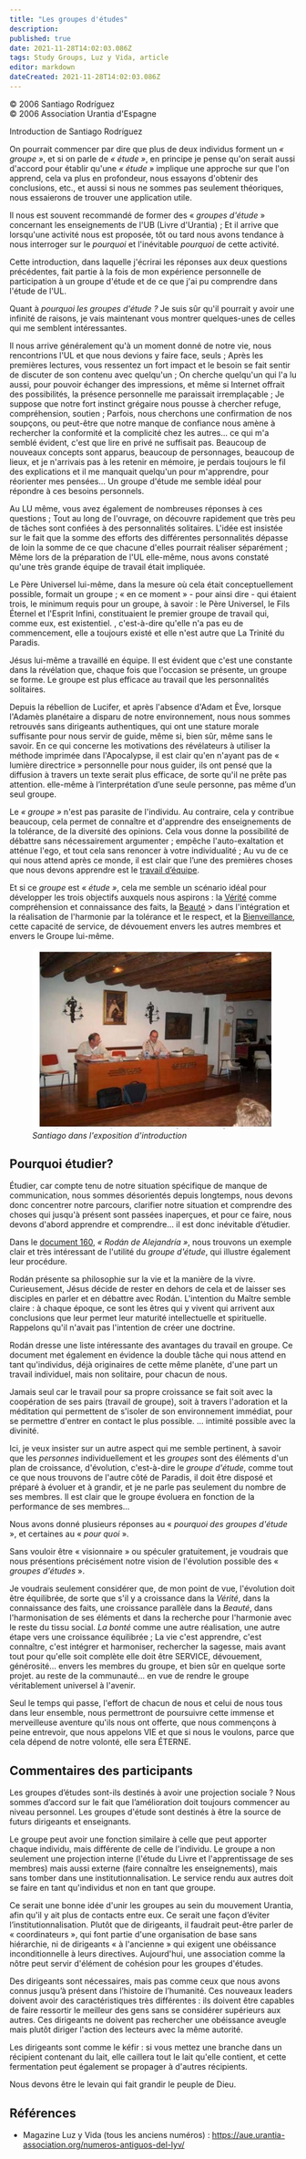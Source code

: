 ```yaml
---
title: "Les groupes d'études"
description: 
published: true
date: 2021-11-28T14:02:03.086Z
tags: Study Groups, Luz y Vida, article
editor: markdown
dateCreated: 2021-11-28T14:02:03.086Z
---
```


<p class="v-card v-sheet theme--light gray lighten-3 px-2">© 2006 Santiago Rodríguez<br>© 2006 Association Urantia d'Espagne</p>


Introduction de Santiago Rodríguez

On pourrait commencer par dire que plus de deux individus forment un _« groupe »_, et si on parle de _« étude »_, en principe je pense qu'on serait aussi d'accord pour établir qu'une _« étude »_ implique une approche sur que l'on apprend, cela va plus en profondeur, nous essayons d'obtenir des conclusions, etc., et aussi si nous ne sommes pas seulement théoriques, nous essaierons de trouver une application utile.

Il nous est souvent recommandé de former des « _groupes d'étude_ » concernant les enseignements de l'UB (Livre d'Urantia) ; Et il arrive que lorsqu'une activité nous est proposée, tôt ou tard nous avons tendance à nous interroger sur le _pourquoi_ et l'inévitable _pourquoi_ de cette activité.

Cette introduction, dans laquelle j'écrirai les réponses aux deux questions précédentes, fait partie à la fois de mon expérience personnelle de participation à un groupe d'étude et de ce que j'ai pu comprendre dans l'étude de l'UL.

Quant à _pourquoi les groupes d'étude ?_ Je suis sûr qu'il pourrait y avoir une infinité de raisons, je vais maintenant vous montrer quelques-unes de celles qui me semblent intéressantes.

Il nous arrive généralement qu'à un moment donné de notre vie, nous rencontrions l'UL et que nous devions y faire face, seuls ; Après les premières lectures, vous ressentez un fort impact et le besoin se fait sentir de discuter de son contenu avec quelqu'un ; On cherche quelqu'un qui l'a lu aussi, pour pouvoir échanger des impressions, et même si Internet offrait des possibilités, la présence personnelle me paraissait irremplaçable ; Je suppose que notre fort instinct grégaire nous pousse à chercher refuge, compréhension, soutien ; Parfois, nous cherchons une confirmation de nos soupçons, ou peut-être que notre manque de confiance nous amène à rechercher la conformité et la complicité chez les autres... ce qui m'a semblé évident, c'est que lire en privé ne suffisait pas. Beaucoup de nouveaux concepts sont apparus, beaucoup de personnages, beaucoup de lieux, et je n'arrivais pas à les retenir en mémoire, je perdais toujours le fil des explications et il me manquait quelqu'un pour m'apprendre, pour réorienter mes pensées... Un groupe d'étude me semble idéal pour répondre à ces besoins personnels.

Au LU même, vous avez également de nombreuses réponses à ces questions ; Tout au long de l'ouvrage, on découvre rapidement que très peu de tâches sont confiées à des personnalités solitaires. L'idée est insistée sur le fait que la somme des efforts des différentes personnalités dépasse de loin la somme de ce que chacune d'elles pourrait réaliser séparément ; Même lors de la préparation de l'UL elle-même, nous avons constaté qu'une très grande équipe de travail était impliquée.

Le Père Universel lui-même, dans la mesure où cela était conceptuellement possible, formait un groupe ; « en ce moment » - pour ainsi dire - qui étaient trois, le minimum requis pour un groupe, à savoir : le Père Universel, le Fils Éternel et l'Esprit Infini, constituaient le premier groupe de travail qui, comme eux, est existentiel. , c'est-à-dire qu'elle n'a pas eu de commencement, elle a toujours existé et elle n'est autre que La Trinité du Paradis.

Jésus lui-même a travaillé en équipe. Il est évident que c'est une constante dans la révélation que, chaque fois que l'occasion se présente, un groupe se forme. Le groupe est plus efficace au travail que les personnalités solitaires.

Depuis la rébellion de Lucifer, et après l'absence d'Adam et Ève, lorsque l'Adamès planétaire a disparu de notre environnement, nous nous sommes retrouvés sans dirigeants authentiques, qui ont une stature morale suffisante pour nous servir de guide, même si, bien sûr, même sans le savoir. En ce qui concerne les motivations des révélateurs à utiliser la méthode imprimée dans l'Apocalypse, il est clair qu'en n'ayant pas de « lumière directrice » personnelle pour nous guider, ils ont pensé que la diffusion à travers un texte serait plus efficace, de sorte qu'il ne prête pas attention. elle-même à l’interprétation d’une seule personne, pas même d’un seul groupe.

Le _« groupe »_ n'est pas parasite de l'individu. Au contraire, cela y contribue beaucoup, cela permet de connaître et d'apprendre des enseignements de la tolérance, de la diversité des opinions. Cela vous donne la possibilité de débattre sans nécessairement argumenter ; empêche l'auto-exaltation et atténue l'ego, et tout cela sans renoncer à votre individualité ; Au vu de ce qui nous attend après ce monde, il est clair que l’une des premières choses que nous devons apprendre est le <ins>travail d’équipe</ins>.

Et si ce _groupe_ est _« étude »_, cela me semble un scénario idéal pour développer les trois objectifs auxquels nous aspirons : la <ins>Vérité</ins> comme compréhension et connaissance des faits, la <ins>Beauté</ins> > dans l'intégration et la réalisation de l'harmonie par la tolérance et le respect, et la <ins>Bienveillance</ins>, cette capacité de service, de dévouement envers les autres membres et envers le Groupe lui-même.

<figure id="Figure_1" class="image urantiapedia">
<img src="/image/article/Luz_y_Vida/LyV5/02.jpg">
<figcaption><em>Santiago dans l'exposition d'introduction</em></figcaption>
</figure>

## Pourquoi étudier?

Étudier, car compte tenu de notre situation spécifique de manque de communication, nous sommes désorientés depuis longtemps, nous devons donc concentrer notre parcours, clarifier notre situation et comprendre des choses qui jusqu'à présent sont passées inaperçues, et pour ce faire, nous devons d'abord apprendre et comprendre… il est donc inévitable d’étudier.

Dans le [document 160](/fr/The_Urantia_Book/160), _« Rodán de Alejandría »_, nous trouvons un exemple clair et très intéressant de l'utilité du _groupe d'étude_, qui illustre également leur procédure.

Rodán présente sa philosophie sur la vie et la manière de la vivre. Curieusement, Jésus décide de rester en dehors de cela et de laisser ses disciples en parler et en débattre avec Rodán. L'intention du Maître semble claire : à chaque époque, ce sont les êtres qui y vivent qui arrivent aux conclusions que leur permet leur maturité intellectuelle et spirituelle. Rappelons qu'il n'avait pas l'intention de créer une doctrine.

Rodán dresse une liste intéressante des avantages du travail en groupe. Ce document met également en évidence la double tâche qui nous attend en tant qu'individus, déjà originaires de cette même planète, d'une part un travail individuel, mais non solitaire, pour chacun de nous.

Jamais seul car le travail pour sa propre croissance se fait soit avec la coopération de ses pairs (travail de groupe), soit à travers l'adoration et la méditation qui permettent de s'isoler de son environnement immédiat, pour se permettre d'entrer en contact le plus possible. … intimité possible avec la divinité.

Ici, je veux insister sur un autre aspect qui me semble pertinent, à savoir que les _personnes_ individuellement et les _groupes_ sont des éléments d'un plan de croissance, d'évolution, c'est-à-dire le _groupe d'étude_, comme tout ce que nous trouvons de l'autre côté de Paradis, il doit être disposé et préparé à évoluer et à grandir, et je ne parle pas seulement du nombre de ses membres. Il est clair que le groupe évoluera en fonction de la performance de ses membres...

Nous avons donné plusieurs réponses au « _pourquoi des groupes d'étude_ », et certaines au « _pour quoi_ ».

Sans vouloir être « visionnaire » ou spéculer gratuitement, je voudrais que nous présentions précisément notre vision de l'évolution possible des « _groupes d'études_ ».

Je voudrais seulement considérer que, de mon point de vue, l'évolution doit être équilibrée, de sorte que s'il y a croissance dans la _Vérité_, dans la connaissance des faits, une croissance parallèle dans la _Beauté_, dans l'harmonisation de ses éléments et dans la recherche pour l'harmonie avec le reste du tissu social. _La bonté_ comme une autre réalisation, une autre étape vers une croissance équilibrée ; La vie c'est apprendre, c'est connaître, c'est intégrer et harmoniser, rechercher la sagesse, mais avant tout pour qu'elle soit complète elle doit être SERVICE, dévouement, générosité... envers les membres du groupe, et bien sûr en quelque sorte projet. au reste de la communauté... en vue de rendre le groupe véritablement universel à l'avenir.

Seul le temps qui passe, l'effort de chacun de nous et celui de nous tous dans leur ensemble, nous permettront de poursuivre cette immense et merveilleuse aventure qu'ils nous ont offerte, que nous commençons à peine entrevoir, que nous appelons VIE et que si nous le voulons, parce que cela dépend de notre volonté, elle sera ÉTERNE.

## Commentaires des participants

Les groupes d’études sont-ils destinés à avoir une projection sociale ? Nous sommes d’accord sur le fait que l’amélioration doit toujours commencer au niveau personnel. Les groupes d'étude sont destinés à être la source de futurs dirigeants et enseignants.

Le groupe peut avoir une fonction similaire à celle que peut apporter chaque individu, mais différente de celle de l'individu. Le groupe a non seulement une projection interne (l'étude du Livre et l'apprentissage de ses membres) mais aussi externe (faire connaître les enseignements), mais sans tomber dans une institutionnalisation. Le service rendu aux autres doit se faire en tant qu'individus et non en tant que groupe.

Ce serait une bonne idée d'unir les groupes au sein du mouvement Urantia, afin qu'il y ait plus de contacts entre eux. Ce serait une façon d’éviter l’institutionnalisation. Plutôt que de dirigeants, il faudrait peut-être parler de « coordinateurs », qui font partie d'une organisation de base sans hiérarchie, ni de dirigeants « à l'ancienne » qui exigent une obéissance inconditionnelle à leurs directives. Aujourd'hui, une association comme la nôtre peut servir d'élément de cohésion pour les groupes d'études.

Des dirigeants sont nécessaires, mais pas comme ceux que nous avons connus jusqu’à présent dans l’histoire de l’humanité. Ces nouveaux leaders doivent avoir des caractéristiques très différentes : ils doivent être capables de faire ressortir le meilleur des gens sans se considérer supérieurs aux autres. Ces dirigeants ne doivent pas rechercher une obéissance aveugle mais plutôt diriger l'action des lecteurs avec la même autorité.

Les dirigeants sont comme le kéfir : si vous mettez une branche dans un récipient contenant du lait, elle caillera tout le lait qu'elle contient, et cette fermentation peut également se propager à d'autres récipients.

Nous devons être le levain qui fait grandir le peuple de Dieu.

## Références

- Magazine Luz y Vida (tous les anciens numéros) : https://aue.urantia-association.org/numeros-antiguos-del-lyv/

